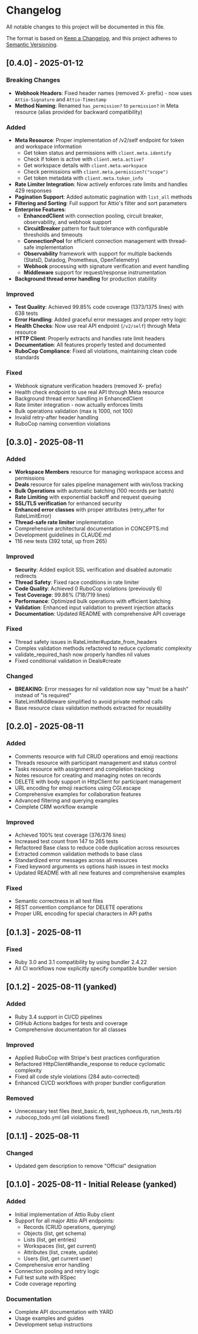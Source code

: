 # Changelog

All notable changes to this project will be documented in this file.

The format is based on [Keep a Changelog](https://keepachangelog.com/en/1.0.0/),
and this project adheres to [Semantic Versioning](https://semver.org/spec/v2.0.0.html).

## [0.4.0] - 2025-01-12

### Breaking Changes
- **Webhook Headers**: Fixed header names (removed X- prefix) - now uses `Attio-Signature` and `Attio-Timestamp`
- **Method Naming**: Renamed `has_permission?` to `permission?` in Meta resource (alias provided for backward compatibility)

### Added
- **Meta Resource**: Proper implementation of /v2/self endpoint for token and workspace information
  - Get token status and permissions with `client.meta.identify`
  - Check if token is active with `client.meta.active?`
  - Get workspace details with `client.meta.workspace`
  - Check permissions with `client.meta.permission?("scope")`
  - Get token metadata with `client.meta.token_info`
- **Rate Limiter Integration**: Now actively enforces rate limits and handles 429 responses
- **Pagination Support**: Added automatic pagination with `list_all` methods
- **Filtering and Sorting**: Full support for Attio's filter and sort parameters
- **Enterprise Features**:
  - **EnhancedClient** with connection pooling, circuit breaker, observability, and webhook support
  - **CircuitBreaker** pattern for fault tolerance with configurable thresholds and timeouts
  - **ConnectionPool** for efficient connection management with thread-safe implementation
  - **Observability** framework with support for multiple backends (StatsD, Datadog, Prometheus, OpenTelemetry)
  - **Webhook** processing with signature verification and event handling
  - **Middleware** support for request/response instrumentation
- **Background thread error handling** for production stability

### Improved
- **Test Quality**: Achieved 99.85% code coverage (1373/1375 lines) with 638 tests
- **Error Handling**: Added graceful error messages and proper retry logic
- **Health Checks**: Now use real API endpoint (`/v2/self`) through Meta resource
- **HTTP Client**: Properly extracts and handles rate limit headers
- **Documentation**: All features properly tested and documented
- **RuboCop Compliance**: Fixed all violations, maintaining clean code standards

### Fixed
- Webhook signature verification headers (removed X- prefix)
- Health check endpoint to use real API through Meta resource
- Background thread error handling in EnhancedClient
- Rate limiter integration - now actually enforces limits
- Bulk operations validation (max is 1000, not 100)
- Invalid retry-after header handling
- RuboCop naming convention violations

## [0.3.0] - 2025-08-11

### Added
- **Workspace Members** resource for managing workspace access and permissions
- **Deals** resource for sales pipeline management with win/loss tracking
- **Bulk Operations** with automatic batching (100 records per batch)
- **Rate Limiting** with exponential backoff and request queuing
- **SSL/TLS verification** for enhanced security
- **Enhanced error classes** with proper attributes (retry_after for RateLimitError)
- **Thread-safe rate limiter** implementation
- Comprehensive architectural documentation in CONCEPTS.md
- Development guidelines in CLAUDE.md
- 116 new tests (392 total, up from 265)

### Improved
- **Security**: Added explicit SSL verification and disabled automatic redirects
- **Thread Safety**: Fixed race conditions in rate limiter
- **Code Quality**: Achieved 0 RuboCop violations (previously 6)
- **Test Coverage**: 99.86% (718/719 lines)
- **Performance**: Optimized bulk operations with efficient batching
- **Validation**: Enhanced input validation to prevent injection attacks
- **Documentation**: Updated README with comprehensive API coverage

### Fixed
- Thread safety issues in RateLimiter#update_from_headers
- Complex validation methods refactored to reduce cyclomatic complexity
- validate_required_hash now properly handles nil values
- Fixed conditional validation in Deals#create

### Changed
- **BREAKING**: Error messages for nil validation now say "must be a hash" instead of "is required"
- RateLimitMiddleware simplified to avoid private method calls
- Base resource class validation methods extracted for reusability

## [0.2.0] - 2025-08-11

### Added
- Comments resource with full CRUD operations and emoji reactions
- Threads resource with participant management and status control
- Tasks resource with assignment and completion tracking
- Notes resource for creating and managing notes on records
- DELETE with body support in HttpClient for participant management
- URL encoding for emoji reactions using CGI.escape
- Comprehensive examples for collaboration features
- Advanced filtering and querying examples
- Complete CRM workflow example

### Improved
- Achieved 100% test coverage (376/376 lines)
- Increased test count from 147 to 265 tests
- Refactored Base class to reduce code duplication across resources
- Extracted common validation methods to base class
- Standardized error messages across all resources
- Fixed keyword arguments vs options hash issues in test mocks
- Updated README with all new features and comprehensive examples

### Fixed
- Semantic correctness in all test files
- REST convention compliance for DELETE operations
- Proper URL encoding for special characters in API paths

## [0.1.3] - 2025-08-11

### Fixed
- Ruby 3.0 and 3.1 compatibility by using bundler 2.4.22
- All CI workflows now explicitly specify compatible bundler version

## [0.1.2] - 2025-08-11 (yanked)

### Added
- Ruby 3.4 support in CI/CD pipelines
- GitHub Actions badges for tests and coverage
- Comprehensive documentation for all classes

### Improved
- Applied RuboCop with Stripe's best practices configuration
- Refactored HttpClient#handle_response to reduce cyclomatic complexity
- Fixed all code style violations (284 auto-corrected)
- Enhanced CI/CD workflows with proper bundler configuration

### Removed
- Unnecessary test files (test_basic.rb, test_typhoeus.rb, run_tests.rb)
- .rubocop_todo.yml (all violations fixed)

## [0.1.1] - 2025-08-11

### Changed
- Updated gem description to remove "Official" designation

## [0.1.0] - 2025-08-11 - Initial Release (yanked)

### Added
- Initial implementation of Attio Ruby client
- Support for all major Attio API endpoints:
  - Records (CRUD operations, querying)
  - Objects (list, get schema)  
  - Lists (list, get entries)
  - Workspaces (list, get current)
  - Attributes (list, create, update)
  - Users (list, get current user)
- Comprehensive error handling
- Connection pooling and retry logic
- Full test suite with RSpec
- Code coverage reporting

### Documentation
- Complete API documentation with YARD
- Usage examples and guides
- Development setup instructions